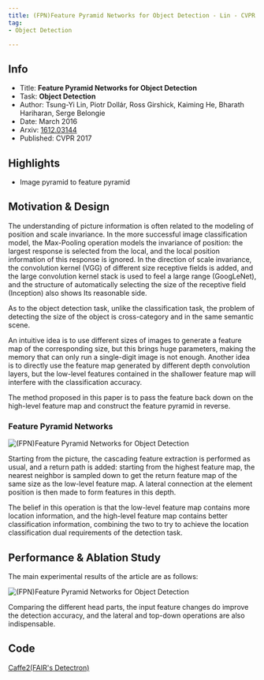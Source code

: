 ```yaml
---
title: (FPN)Feature Pyramid Networks for Object Detection - Lin - CVPR 2017
tag:
- Object Detection

---
```




## Info

- Title: **Feature Pyramid Networks for Object Detection**
- Task: **Object Detection**
- Author: Tsung-Yi Lin, Piotr Dollár, Ross Girshick, Kaiming He, Bharath Hariharan, Serge Belongie
- Date: March 2016
- Arxiv:  [1612.03144](https://arxiv.org/abs/1612.03144)
- Published: CVPR 2017

## Highlights
- Image pyramid to feature pyramid


<!-- more -->


## Motivation & Design
The understanding of picture information is often related to the modeling of position and scale invariance. In the more successful image classification model, the Max-Pooling operation models the invariance of position: the largest response is selected from the local, and the local position information of this response is ignored. In the direction of scale invariance, the convolution kernel (VGG) of different size receptive fields is added, and the large convolution kernel stack is used to feel a large range (GoogLeNet), and the structure of automatically selecting the size of the receptive field (Inception) also shows Its reasonable side.

As to the object detection task, unlike the classification task, the problem of detecting the size of the object is cross-category and in the same semantic scene.

An intuitive idea is to use different sizes of images to generate a feature map of the corresponding size, but this brings huge parameters, making the memory that can only run a single-digit image is not enough. Another idea is to directly use the feature map generated by different depth convolution layers, but the low-level features contained in the shallower feature map will interfere with the classification accuracy.

The method proposed in this paper is to pass the feature back down on the high-level feature map and construct the feature pyramid in reverse.

### Feature Pyramid Networks

![(FPN)Feature Pyramid Networks for Object Detection](https://i.imgur.com/S7aVS9v.png)

Starting from the picture, the cascading feature extraction is performed as usual, and a return path is added: starting from the highest feature map, the nearest neighbor is sampled down to get the return feature map of the same size as the low-level feature map. A lateral connection at the element position is then made to form features in this depth.

The belief in this operation is that the low-level feature map contains more location information, and the high-level feature map contains better classification information, combining the two to try to achieve the location classification dual requirements of the detection task.

## Performance & Ablation Study

The main experimental results of the article are as follows:

![(FPN)Feature Pyramid Networks for Object Detection](https://i.imgur.com/krnPtFI.png)

Comparing the different head parts, the input feature changes do improve the detection accuracy, and the lateral and top-down operations are also indispensable.

## Code
[Caffe2(FAIR's Detectron)](https://github.com/facebookresearch/Detectron)